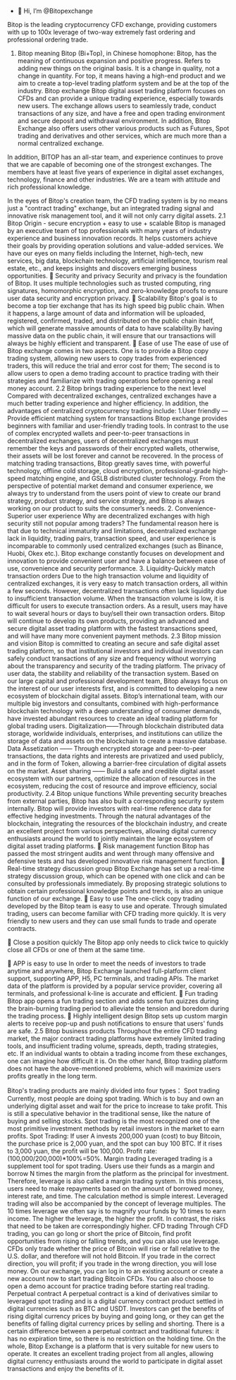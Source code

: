 - 👋 Hi, I’m @Bitopexchange

Bitop is the leading cryptocurrency CFD exchange, providing customers with up to 100x leverage of two-way extremely fast ordering and professional ordering trade.


1. Bitop meaning
Bitop (Bi+Top), in Chinese homophone: Bitop, has the meaning of continuous expansion and positive progress. Refers to adding new things on the original basis. It is a change in quality, not a change in quantity. For top, it means having a high-end product and we aim to create a top-level trading platform system and be at the top of the industry.
Bitop exchange
Bitop digital asset trading platform focuses on CFDs and can provide a unique trading experience, especially towards new users. The exchange allows users to seamlessly trade, conduct transactions of any size, and have a free and open trading environment and secure deposit and withdrawal environment. In addition, Bitop Exchange also offers users other various products such as Futures, Spot trading and derivatives and other services, which are much more than a normal centralized exchange.

In addition, BITOP has an all-star team, and experience continues to prove that we are capable of becoming one of the strongest exchanges. The members have at least five years of experience in digital asset exchanges, technology, finance and other industries. We are a team with attitude and rich professional knowledge.

In the eyes of Bitop's creation team, the CFD trading system is by no means just a "contract trading" exchange, but an integrated trading signal and innovative risk management tool, and it will not only carry digital assets.
2.1 Bitop Origin - secure encryption + easy to use + scalable
Bitop is managed by an executive team of top professionals with many years of industry experience and business innovation records. It helps customers achieve their goals by providing operation solutions and value-added services. We have our eyes on many fields including the Internet, high-tech, new services, big data, blockchain technology, artificial intelligence, tourism real estate, etc., and keeps insights and discovers emerging business opportunities. 
	Security and privacy
Security and privacy is the foundation of Bitop. It uses multiple technologies such as trusted computing, ring signatures, homomorphic encryption, and zero-knowledge proofs to ensure user data security and encryption privacy.
	Scalability 
Bitop's goal is to become a top tier exchange that has its high speed big public chain. When it happens, a large amount of data and information will be uploaded, registered, confirmed, traded, and distributed on the public chain itself, which will generate massive amounts of data to have scalability.By having massive data on the public chain, it will ensure that our transactions will always be highly efficient and transparent.
	Ease of use
The ease of use of Bitop exchange comes in two aspects. One is to provide a Bitop copy trading system, allowing new users to copy trades from experienced traders, this will reduce the trial and error cost for them; The second is to allow users to open a demo trading account to practice trading with their strategies and familiarize with trading operations before opening a real money account. 
2.2 Bitop brings trading experience to the next level
Compared with decentralized exchanges, centralized exchanges have a much better trading experience and higher efficiency. 
In addition, the advantages of centralized cryptocurrency trading include:
1.User friendly — Provide efficient matching system for transactions
Bitop exchange provides beginners with familiar and user-friendly trading tools. In contrast to the use of complex encrypted wallets and peer-to-peer transactions in decentralized exchanges, users of decentralized exchanges must remember the keys and passwords of their encrypted wallets, otherwise, their assets will be lost forever and cannot be recovered.
In the process of matching trading transactions, Bitop greatly saves time, with powerful technology, offline cold storage, cloud encryption, professional-grade high-speed matching engine, and GSLB distributed cluster technology. From the perspective of potential market demand and consumer experience, we always try to understand from the users point of view to create our brand strategy, product strategy, and service strategy, and Bitop is always working on our product to suits the consumer’s needs.
2. Convenience- Superior user experience
Why are decentralized exchanges with high security still not popular among traders? The fundamental reason here is that due to technical immaturity and limitations, decentralized exchange lack in liquidity, trading pairs, transaction speed, and user experience is incomparable to commonly used centralized exchanges (such as Binance, Huobi, Okex etc.).
Bitop exchange constantly focuses on development and innovation to provide convenient user and have a balance between ease of use, convenience and security performance.
3. Liquidity-Quickly match transaction orders
Due to the high transaction volume and liquidity of centralized exchanges, it is very easy to match transaction orders, all within a few seconds. However, decentralized transactions often lack liquidity due to insufficient transaction volume. When the transaction volume is low, it is difficult for users to execute transaction orders. As a result, users may have to wait several hours or days to buy/sell their own transaction orders.
Bitop will continue to develop its own products, providing an advanced and secure digital asset trading platform with the fastest transactions speed, and will have many more convenient payment methods.
2.3 Bitop mission and vision 
Bitop is committed to creating an secure and safe digital asset trading platform, so that institutional investors and individual investors can safely conduct transactions of any size and frequency without worrying about the transparency and security of the trading platform. The privacy of user data, the stability and reliability of the transaction system.
Based on our large capital and professional development team, Bitop always focus on the interest of our user interests first, and is committed to developing a new ecosystem of blockchain digital assets.
Bitop’s international team, with our multiple big investors and consultants, combined with high-performance blockchain technology with a deep understanding of consumer demands, have invested abundant resources to create an ideal trading platform for global trading users.
Digitalization——Through blockchain distributed data storage, worldwide individuals, enterprises, and institutions can utilize the storage of data and assets on the blockchain to create a massive database.
Data Assetization —— Through encrypted storage and peer-to-peer transactions, the data rights and interests are privatized and used publicly, and in the form of Token, allowing a barrier-free circulation of digital assets on the market.
Asset sharing —— Build a safe and credible digital asset ecosystem with our partners, optimize the allocation of resources in the ecosystem, reducing the cost of resource and improve efficiency, social productivity.
2.4 Bitop unique functions
While preventing security breaches from external parties, Bitop has also built a corresponding security system internally. Bitop will provide investors with real-time reference data for effective hedging investments. Through the natural advantages of the blockchain, integrating the resources of the blockchain industry, and create an excellent project from various perspectives, allowing digital currency enthusiasts around the world to jointly maintain the large ecosystem of digital asset trading platforms.
	Risk management function
Bitop has passed the most stringent audits and went through many offensive and defensive tests and has developed innovative risk management function.
	Real-time strategy discussion group
Bitop Exchange has set up a real-time strategy discussion group, which can be opened with one click and can be consulted by professionals immediately. By proposing strategic solutions to obtain certain professional knowledge points and trends, is also an unique function of our exchange.
	Easy to use
The one-click copy trading developed by the Bitop team is easy to use and operate. Through simulated trading, users can become familiar with CFD trading more quickly. It is very friendly to new users and they can use small funds to trade and operate contracts.

	Close a position quickly 
The Bitop app only needs to click twice to quickly close all CFDs or one of them at the same time.

	APP is easy to use
In order to meet the needs of investors to trade anytime and anywhere, Bitop Exchange launched full-platform client support, supporting APP, H5, PC terminals, and trading APIs. The market data of the platform is provided by a popular service provider, covering all terminals, and professional k-line is accurate and efficient.
	Fun trading
Bitop app opens a fun trading section and adds some fun quizzes during the brain-burning trading period to alleviate the tension and boredom during the trading process.
	Highly intelligent design
Bitop sets up custom margin alerts to receive pop-up and push notifications to ensure that users' funds are safe.
2.5 Bitop business products
Throughout the entire CFD trading market, the major contract trading platforms have extremely limited trading tools, and insufficient trading volume, spreads, depth, trading strategies, etc. If an individual wants to obtain a trading income from these exchanges, one can imagine how difficult it is. On the other hand, Bitop trading platform does not have the above-mentioned problems, which will maximize users profits greatly in the long term.

Bitop's trading products are mainly divided into four types：
Spot trading 
Currently, most people are doing spot trading. Which is to buy and own an underlying digital asset and wait for the price to increase to take profit. This is still a speculative behavior in the traditional sense, like the nature of buying and selling stocks. Spot trading is the most recognized one of the most primitive investment methods by retail investors in the market to earn profits.
Spot Trading: If user A invests 200,000 yuan (cost) to buy Bitcoin, the purchase price is 2,000 yuan, and the spot can buy 100 BTC. If it rises to 3,000 yuan, the profit will be 100,000. Profit rate: (100,000/200,000)*100%=50%.
Margin trading 
Leveraged trading is a supplement tool for spot trading. Users use their funds as a margin and borrow N times the margin from the platform as the principal for investment. Therefore, leverage is also called a margin trading system. In this process, users need to make repayments based on the amount of borrowed money, interest rate, and time. The calculation method is simple interest.
Leveraged trading will also be accompanied by the concept of leverage multiples. The 10 times leverage we often say is to magnify your funds by 10 times to earn income. The higher the leverage, the higher the profit. In contrast, the risks that need to be taken are correspondingly higher.
CFD trading
Through CFD trading, you can go long or short the price of Bitcoin, find profit opportunities from rising or falling trends, and you can also use leverage. CFDs only trade whether the price of Bitcoin will rise or fall relative to the U.S. dollar, and therefore will not hold Bitcoin. If you trade in the correct direction, you will profit; if you trade in the wrong direction, you will lose money.
On our exchange, you can log in to an existing account or create a new account now to start trading Bitcoin CFDs. You can also choose to open a demo account for practice trading before starting real trading.
Perpetual contract 
A perpetual contract is a kind of derivatives similar to leveraged spot trading and is a digital currency contract product settled in digital currencies such as BTC and USDT.
Investors can get the benefits of rising digital currency prices by buying and going long, or they can get the benefits of falling digital currency prices by selling and shorting. There is a certain difference between a perpetual contract and traditional futures: it has no expiration time, so there is no restriction on the holding time.
On the whole, Bitop Exchange is a platform that is very suitable for new users to operate. It creates an excellent trading project from all angles, allowing digital currency enthusiasts around the world to participate in digital asset transactions and enjoy the benefits of it.
